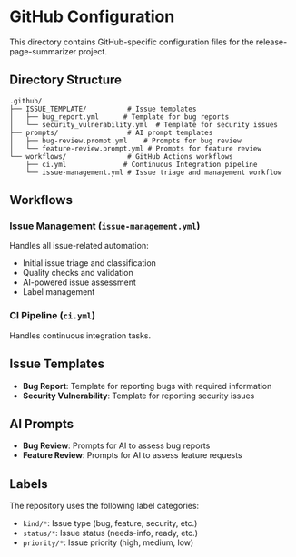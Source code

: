 # GitHub Configuration

This directory contains GitHub-specific configuration files for the release-page-summarizer project.

## Directory Structure

```
.github/
├── ISSUE_TEMPLATE/          # Issue templates
│   ├── bug_report.yml      # Template for bug reports
│   └── security_vulnerability.yml  # Template for security issues
├── prompts/                 # AI prompt templates
│   ├── bug-review.prompt.yml    # Prompts for bug review
│   └── feature-review.prompt.yml # Prompts for feature review
└── workflows/               # GitHub Actions workflows
    ├── ci.yml              # Continuous Integration pipeline
    └── issue-management.yml # Issue triage and management workflow
```

## Workflows

### Issue Management (`issue-management.yml`)
Handles all issue-related automation:
- Initial issue triage and classification
- Quality checks and validation
- AI-powered issue assessment
- Label management

### CI Pipeline (`ci.yml`)
Handles continuous integration tasks.

## Issue Templates
- **Bug Report**: Template for reporting bugs with required information
- **Security Vulnerability**: Template for reporting security issues

## AI Prompts
- **Bug Review**: Prompts for AI to assess bug reports
- **Feature Review**: Prompts for AI to assess feature requests

## Labels
The repository uses the following label categories:
- `kind/*`: Issue type (bug, feature, security, etc.)
- `status/*`: Issue status (needs-info, ready, etc.)
- `priority/*`: Issue priority (high, medium, low)